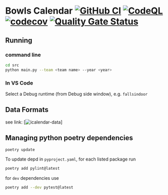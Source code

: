 # Bowls Calendar [![GitHub CI](https://github.com/garymcwilliams/ggbowlscalendar/actions/workflows/workflow-all.yml/badge.svg?branch=garymcwilliams/main)](https://github.com/garymcwilliams/ggbowlscalendar/actions/workflows/workflow-all.yml) [![CodeQL](https://github.com/garymcwilliams/ggbowlscalendar/actions/workflows/workflow-codeql.yml/badge.svg?branch=garymcwilliams%2Fmain)](https://github.com/garymcwilliams/ggbowlscalendar/actions/workflows/workflow-codeql.yml) [![codecov](https://codecov.io/github/garymcwilliams/ggbowlscalendar/branch/garymcwilliams/main/graph/badge.svg?token=EGNK0HBDQK)](https://codecov.io/github/garymcwilliams/ggbowlscalendar/tree/garymcwilliams%2Fmain) [![Quality Gate Status](https://sonarcloud.io/api/project_badges/measure?project=garymcwilliams_ggbowlscalendar&metric=alert_status)](https://sonarcloud.io/summary/new_code?id=garymcwilliams_ggbowlscalendar&branch=garymcwilliams%2Fmain)

## Running

### command line

```bash
cd src
python main.py --team <team name> --year <year>
```

### In VS Code

Select a Debug runtime (from Debug side window), e.g. `fallsindoor`

## Data Formats

see link: [![icalendar-data](https://github.com/garymcwilliams/icalendar-data)]

## Managing python poetry dependencies

```bash
poetry update
```

To update depd in `pyproject.yaml`, for each listed package run

```bash
poetry add pylint@latest
```

for `dev` dependencies use

```bash
poetry add --dev pytest@latest
```

